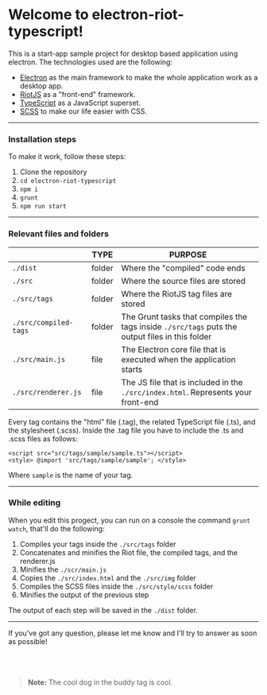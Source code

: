 Welcome to **electron-riot-typescript**!
========================================

This is a start-app sample project for desktop based application using electron.
The technologies used are the following:

 - [Electron](https://electron.atom.io/) as the main framework to make the whole application work as a desktop app.
 - [RiotJS](http://riotjs.com/) as a "front-end" framework.
 - [TypeScript](http://www.typescriptlang.org/) as a JavaScript superset.
 - [SCSS](http://sass-lang.com) to make our life easier with CSS.

---

### Installation steps
To make it work, follow these steps:
 1. Clone the repository
 2. ``` cd electron-riot-typescript ```
 3. ``` npm i ```
 4. ``` grunt ```
 5. ``` npm run start ```

 ---

### Relevant files and folders
|                       | TYPE   | PURPOSE                                                                                         |
 ---------------------- | ------ | ------------------------------------------------------------------------------------------------
| `./dist`              | folder | Where the "compiled" code ends                                                                  |
| `./src`               | folder | Where the source files are stored                                                               |
| `./src/tags`          | folder | Where the RiotJS tag files are stored                                                           |
| `./src/compiled-tags` | folder | The Grunt tasks that compiles the tags inside `./src/tags` puts the output files in this folder |
| `./src/main.js`       | file   | The Electron core file that is executed when the application starts                             |
| `./src/renderer.js`   | file   | The JS file that is included in the `./src/index.html`. Represents your front-end               |

Every tag contains the "html" file (.tag), the related TypeScript file (.ts), and the stylesheet (.scss).
Inside the .tag file you have to include the .ts and .scss files as follows:
```
<script src="src/tags/sample/sample.ts"></script>
<style> @import 'src/tags/sample/sample'; </style>
```
Where `sample` is the name of your tag.

---

### While editing
When you edit this progect, you can run on a console the command `grunt watch`,  that'll do the following:
 1. Compiles your tags inside the `./src/tags` folder
 2. Concatenates and minifies the Riot file, the compiled tags, and the renderer.js
 3. Minifies the `./scr/main.js`
 4. Copies the `./src/index.html` and the `./src/img` folder
 5. Compiles the SCSS files inside the `./src/style/scss` folder
 6. Minifies the output of the previous step

The output of each step will be saved in the `./dist` folder.

---

If you've got any question, please let me know and I'll try to answer as soon as possible!
<br><br><br><br>

> **Note:** The cool dog in the buddy tag is cool.

